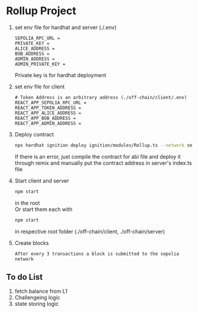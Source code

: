 # Rollup Project

1.  set env file for hardhat and server (./.env)
    ```
    SEPOLIA_RPC_URL =
    PRIVATE_KEY =
    ALICE_ADDRESS =
    BOB_ADDRESS =
    ADMIN_ADDRESS =
    ADMIN_PRIVATE_KEY =
    ```
    Private key is for hardhat deployment
2.  set env file for client

    ```
    # Token Address is an arbitrary address (./off-chain/client/.env)
    REACT_APP_SEPOLIA_RPC_URL =
    REACT_APP_TOKEN_ADDRESS =
    REACT_APP_ALICE_ADDRESS =
    REACT_APP_BOB_ADDRESS =
    REACT_APP_ADMIN_ADDRESS =
    ```

3.  Deploy contract

    ```Bash
    npx hardhat ignition deploy ignition/modules/Rollup.ts --network sepolia
    ```

    If there is an error, just compile the contract for abi file and deploy it through remix and manually put the contract address in server's index.ts file

4.  Start client and server

    ```Bash
    npm start
    ```

    in the root  
    Or start them each with

    ```Bash
    npm start
    ```

    in respective root folder (./off-chain/client, ./off-chain/server)

5.  Create blocks

        After every 3 transactions a block is submitted to the sepolia network

## To do List

1. fetch balance from L1
2. Challengeing logic
3. state storing logic
